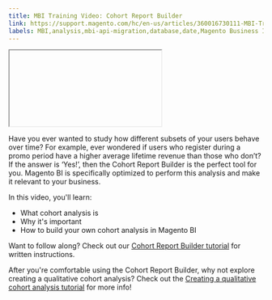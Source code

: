 ```yaml
---
title: MBI Training Video: Cohort Report Builder
link: https://support.magento.com/hc/en-us/articles/360016730111-MBI-Training-Video-Cohort-Report-Builder
labels: MBI,analysis,mbi-api-migration,database,date,Magento Business Intelligence,how to,reports
---
```


<p><iframe></iframe></p>
<p>Have you ever wanted to study how different subsets of your users behave over time? For example, ever wondered if users who register during a promo period have a higher average lifetime revenue than those who don’t? If the answer is ‘Yes!’, then the Cohort Report Builder is the perfect tool for you. Magento BI is specifically optimized to perform this analysis and make it relevant to your business.</p>
<p>In this video, you'll learn:</p>
<ul>
<li>What cohort analysis is</li>
<li>Why it's important</li>
<li>How to build your own cohort analysis in Magento BI</li>
</ul>
<p>Want to follow along? Check out our <a href="https://support.magento.com/hc/en-us/articles/360016504632">Cohort Report Builder tutorial</a> for written instructions.</p>
<p>After you're comfortable using the Cohort Report Builder, why not explore creating a qualitative cohort analysis? Check out the <a href="https://support.magento.com/hc/en-us/articles/360016731191">Creating a qualitative cohort analysis tutorial</a> for more info!</p>